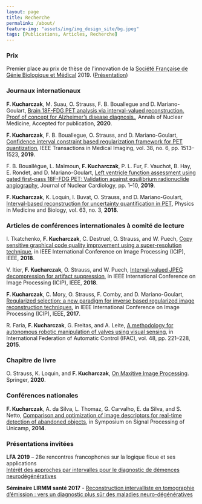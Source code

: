 ```yaml
---
layout: page
title: Recherche
permalink: /about/
feature-img: "assets/img/img_design_site/bg.jpeg"
tags: [Publications, Articles, Recherche]
---
```


### Prix
Premier place au prix de thèse de l'innovation de la [Société Française de Génie Biologique et Médical](https://sfgbm.fr/archives/11044) 2019. ([Présentation](/assets/docs/these/PresentationGBM.pdf))

### Journaux internationaux
**F. Kucharczak**, M. Suau, O. Strauss, F. B. Bouallegue and D. Mariano-Goulart, [Brain 18F-FDG PET analysis via interval-valued reconstruction. Proof of concept for Alzheimer’s disease diagnosis.](/assets/docs/articles_perso/ANM20.pdf), Annals of Nuclear Medicine, Accepted for publication, **2020**.

**F. Kucharczak**, F. B. Bouallegue, O. Strauss, and D. Mariano-Goulart, [Confidence interval constraint based regularization framework for PET quantization](/assets/docs/articles_perso/TMI2019.pdf), IEEE Transactions in Medical Imaging, vol. 38, no. 6, pp. 1513–1523, **2019**.

F. B. Bouallègue, L. Maïmoun, **F. Kucharczak**, P. L. Fur, F. Vauchot, B. Hay, E. Rondet, and
D. Mariano-Goulart, [Left ventricle function assessment using gated first-pass 18F-FDG PET: Validation against equilibrium radionuclide angiography](/assets/docs/articles_perso/JNC19.pdf), Journal of Nuclear Cardiology, pp. 1–10, **2019**.

**F. Kucharczak**, K. Loquin, I. Buvat, O. Strauss, and D. Mariano-Goulart, [Interval-based reconstruction for uncertainty quantification in PET](/assets/docs/articles_perso/PMB18.pdf), Physics in Medicine and Biology, vol. 63, no. 3, **2018**.

### Articles de conférences internationales à comité de lecture
I. Tkatchenko, **F. Kucharczak**, C. Destruel, O. Strauss, and W. Puech, [Copy sensitive graphical code quality improvement using a super-resolution technique](/assets/docs/articles_perso/ICIP_2018.pdf), in IEEE International Conference on Image Processing (ICIP), IEEE, **2018**.

V. Itier, **F. Kucharczak**, O. Strauss, and W. Puech, [Interval-valued JPEG decompression for artifact suppression](/assets/docs/articles_perso/IPTA_2018.pdf), in IEEE International Conference on Image Processing (ICIP), IEEE, **2018**.

**F. Kucharczak**, C. Mory, O. Strauss, F. Comby, and D. Mariano-Goulart, [Regularized selection: a new paradigm for inverse based regularized image reconstruction techniques](/assets/docs/articles_perso/ICIP2017.pdf), in IEEE International Conference on Image Processing (ICIP), IEEE, **2017**.

R. Faria, **F. Kucharczak**, G. Freitas, and A. Leite, [A methodology for autonomous robotic manipulation of valves using visual sensing](/assets/docs/articles_perso/IFAC.pdf), in International Federation of Automatic Control (IFAC), vol. 48, pp. 221–228, **2015**.

### Chapitre de livre
O. Strauss, K. Loquin, and **F. Kucharczak**, [On Maxitive Image Processing](/assets/docs/articles_perso/Chapitre2020.pdf). Springer, **2020**.

### Conférences nationales
**F. Kucharczak**, A. da Silva, L. Thomaz, G. Carvalho, E. da Silva, and S. Netto, [Comparison and optimization of image descriptors for real-time detection of abandoned objects](/assets/docs/articles_perso/UNICAMP.pdf), in Symposium on Signal Processing of Unicamp, **2014**.

### Présentations invitées
**LFA 2019** – 28e rencontres francophones sur la logique floue et ses applications<br>
[Intérêt des approches par intervalles pour le diagnostic de démences neurodégénératives](/assets/docs/presentation/LFA2019.pdf)

**Séminaire LIRMM santé 2017** - [Reconstruction intervalliste en tomographie d’émission : vers un diagnostic plus sûr des maladies neuro-dégénératives](/assets/docs/presentation/SeminaireSante2017.pdf)
